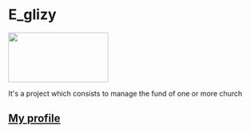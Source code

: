 # E_glizy
<img src="https://th.bing.com/th/id/OIP.NvHQ71IcafEEuMDTp8y84QHaEU?w=310&h=180&c=7&r=0&o=5&pid=1.7" width="200px" height="100px" align="center">

It's a project which consists to manage the fund of one or more church

## [My profile](https://github.com/Jossuc4)